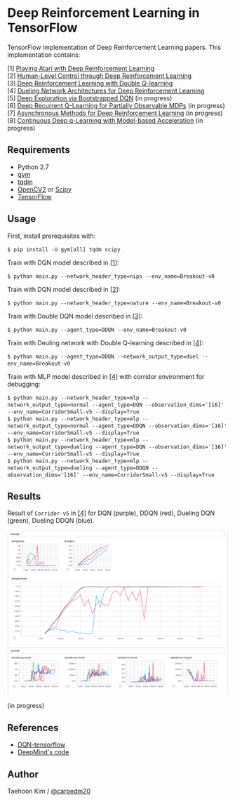 # Deep Reinforcement Learning in TensorFlow

TensorFlow implementation of Deep Reinforcement Learning papers. This implementation contains:

[1] [Playing Atari with Deep Reinforcement Learning](http://arxiv.org/abs/1312.5602)  
[2] [Human-Level Control through Deep Reinforcement Learning](http://home.uchicago.edu/~arij/journalclub/papers/2015_Mnih_et_al.pdf)  
[3] [Deep Reinforcement Learning with Double Q-learning](http://arxiv.org/abs/1509.06461)  
[4] [Dueling Network Architectures for Deep Reinforcement Learning](http://arxiv.org/abs/1511.06581)  
[5] [Deep Exploration via Bootstrapped DQN](http://arxiv.org/abs/1602.04621) (in progress)  
[6] [Deep Recurrent Q-Learning for Partially Observable MDPs](http://arxiv.org/abs/1507.06527) (in progress)  
[7] [Asynchronous Methods for Deep Reinforcement Learning](http://arxiv.org/abs/1602.01783) (in progress)  
[8] [Continuous Deep q-Learning with Model-based Acceleration](http://arxiv.org/abs/1603.00748) (in progress)  


## Requirements

- Python 2.7
- [gym](https://github.com/openai/gym)
- [tqdm](https://github.com/tqdm/tqdm)
- [OpenCV2](http://opencv.org/) or [Scipy](https://www.scipy.org/)
- [TensorFlow](https://www.tensorflow.org/)


## Usage

First, install prerequisites with:

    $ pip install -U gym[all] tqdm scipy

Train with DQN model described in [[1]](#deep-reinforcement-learning-in-tensorflow):

    $ python main.py --network_header_type=nips --env_name=Breakout-v0

Train with DQN model described in [[2]](#deep-reinforcement-learning-in-tensorflow):

    $ python main.py --network_header_type=nature --env_name=Breakout-v0

Train with Double DQN model described in [[3]](#deep-reinforcement-learning-in-tensorflow):

    $ python main.py --agent_type=DDQN --env_name=Breakout-v0

Train with Deuling network with Double Q-learning described in [[4]](#deep-reinforcement-learning-in-tensorflow):

    $ python main.py --agent_type=DDQN --network_output_type=duel --env_name=Breakout-v0

Train with MLP model described in [[4]](#deep-reinforcement-learning-in-tensorflow) with corridor environment for debugging:

    $ python main.py --network_header_type=mlp --network_output_type=normal --agent_type=DQN --observation_dims='[16]' --env_name=CorridorSmall-v5 --display=True
    $ python main.py --network_header_type=mlp --network_output_type=normal --agent_type=DDQN --observation_dims='[16]' --env_name=CorridorSmall-v5 --display=True
    $ python main.py --network_header_type=mlp --network_output_type=dueling --agent_type=DQN --observation_dims='[16]' --env_name=CorridorSmall-v5 --display=True
    $ python main.py --network_header_type=mlp --network_output_type=dueling --agent_type=DDQN --observation_dims='[16]' --env_name=CorridorSmall-v5 --display=True



## Results

Result of `Corridor-v5` in [[4]](#deep-reinforcement-learning-in-tensorflow) for DQN (purple), DDQN (red), Dueling DQN (green), Dueling DDQN (blue).

![model](assets/corridor_result.png)

(in progress)


## References

- [DQN-tensorflow](https://github.com/devsisters/DQN-tensorflow)
- [DeepMind's code](https://sites.google.com/a/deepmind.com/dqn/)


## Author

Taehoon Kim / [@carpedm20](http://carpedm20.github.io/)
